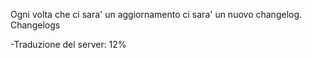 Ogni volta che ci sara' un aggiornamento ci sara' un nuovo changelog.
Changelogs

-Traduzione del server:
12%
